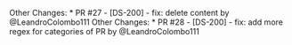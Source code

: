 Other Changes: * PR #27 - [DS-200] - fix: delete content by @LeandroColombo111
Other Changes: * PR #28 - [DS-200] - fix: add more regex for categories of PR by @LeandroColombo111
